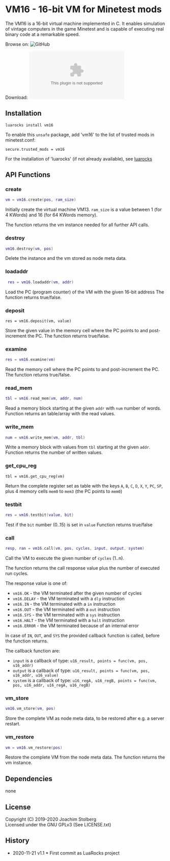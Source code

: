 # VM16 - 16-bit VM for Minetest mods

The VM16 is a 16-bit virtual machine implemented in C. It enables simulation of vintage computers in the game Minetest and is capable of executing real binary code at a remarkable speed.

Browse on: ![GitHub](https://github.com/joe7575/vm16)

Download: ![GitHub](https://github.com/joe7575/vm16/archive/master.zip)



## Installation

```
luarocks install vm16
```

To enable this `unsafe` package, add 'vm16' to the list of trusted mods in minetest.conf:

```
secure.trusted_mods = vm16
```

For the installation of 'luarocks' (if not already available), see [luarocks](https://luarocks.org/)



## API Functions

### create

```LUA
vm = vm16.create(pos, ram_size)
```

Initially create the virtual machine VM13. `ram_size` is a value between 1 (for 4 KWords)  and 16 (for 64 KWords memory).

The function returns the vm instance needed for all further API calls.

### destroy

```LUA
vm16.destroy(vm, pos)
```

Delete the instance and the vm stored as node meta data.

### loadaddr

```LUA
 res = vm16.loadaddr(vm, addr)
```

Load the PC (program counter) of the VM with the given 16-bit address
The function returns true/false.

### deposit

```
res = vm16.deposit(vm, value)
```

Store the given value in the memory cell where the PC points to and post-increment the PC.
The function returns true/false.

### examine

```LUA
res = vm16.examine(vm)
```

Read the memory cell where the PC points to and post-increment the PC.
The function returns true/false.

### read_mem

```LUA
tbl = vm16.read_mem(vm, addr, num)
```

Read a memory block starting at the given `addr` with `num` number of words.
Function returns an table/array with the read values.

### write_mem

```LUA
num = vm16.write_mem(vm, addr, tbl)
```

Write a memory block with values from `tbl` starting at the given `addr`. 
Function returns the number of written values.

### get_cpu_reg

```
tbl = vm16.get_cpu_reg(vm)
```

Return the complete register set as table with the keys `A`, `B`, `C`, `D`, `X`, `Y`, `PC`, `SP`, plus 4 memory cells `mem0` to `mem3` (the PC points to `mem0`)

### testbit

```LUA
res = vm16.testbit(value, bit)
```

Test if the `bit` number (0..15) is set in `value`
Function returns true/false

### call

```LUA
resp, ran = vm16.call(vm, pos, cycles, input, output, system)
```

Call the VM to execute the given number of `cycles` (1..n).

The function returns the call response value plus the number of executed run cycles.

The response value is one of:

- `vm16.OK` - the VM terminated after the given number of cycles
- `vm16.DELAY` - the VM terminated with a `dly` instruction
- `vm16.IN`   - the VM terminated with a `in` instruction 
- `vm16.OUT` - the VM terminated with a `out` instruction
- `vm16.SYS` - the VM terminated with a `sys` instruction
- `vm16.HALT` - the VM terminated with a `halt` instruction
- `vm16.ERROR` - the VM terminated because of an internal error

In case of  `IN`, `OUT`, and `SYS` the provided callback function is called, before the function returns.

The callback function are:

- `input`  is a callback of type: `u16_result, points = func(vm, pos, u16_addr)`
- `output` is a callback of type: `u16_result, points = func(vm, pos, u16_addr, u16_value)`
- `system` is a callback of type: 
  `u16_regA, u16_regB, points = func(vm, pos, u16_addr, u16_regA, u16_regB)`

### vm_store

```LUA
vm16.vm_store(vm, pos)
```

Store the complete VM as node meta data, to be restored after e.g. a server restart.

### vm_restore

```LUA
vm = vm16.vm_restore(pos)
```

Restore the complete VM from the node meta data.
The function returns the vm instance.



## Dependencies

none



## License

Copyright (C) 2019-2020 Joachim Stolberg  
Licensed under the GNU GPLv3   (See LICENSE.txt)



## History

- 2020-11-21  v1.1  * First commit as LuaRocks project



